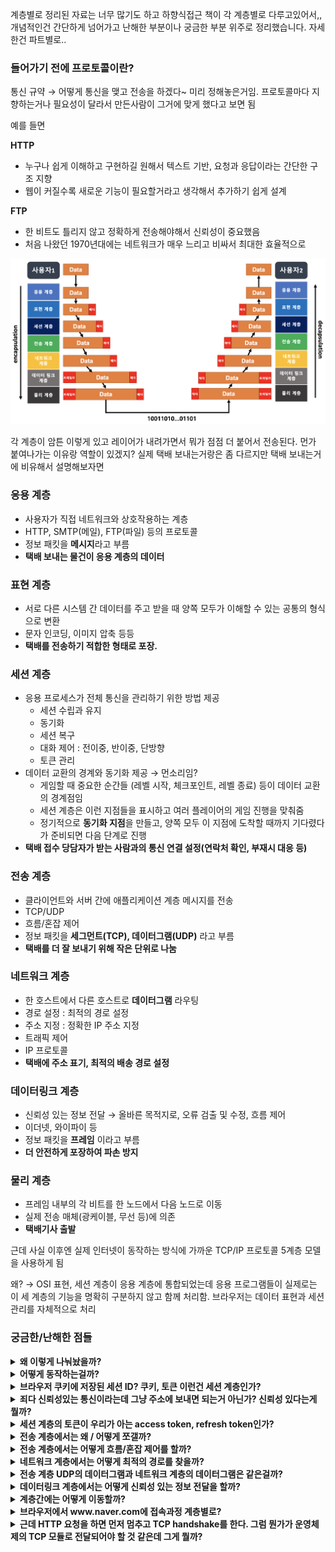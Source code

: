 계층별로 정리된 자료는 너무 많기도 하고 하향식접근 책이 각 계층별로 다루고있어서,, 개념적인건 간단하게 넘어가고 난해한 부분이나 궁금한 부분 위주로 정리했습니다. 자세한건 파트별로..

### 들어가기 전에 프로토콜이란?

통신 규약 → 어떻게 통신을 맺고 전송을 하겠다~ 미리 정해놓은거임. 프로토콜마다 지향하는거나 필요성이 달라서 만든사람이 그거에 맞게 했다고 보면 됨

예를 들면

**HTTP**

- 누구나 쉽게 이해하고 구현하길 원해서 텍스트 기반, 요청과 응답이라는 간단한 구조 지향
- 웹이 커질수록 새로운 기능이 필요할거라고 생각해서 추가하기 쉽게 설계

**FTP**

- 한 비트도 틀리지 않고 정확하게 전송해야해서 신뢰성이 중요했음
- 처음 나왔던 1970년대에는 네트워크가 매우 느리고 비싸서 최대한 효율적으로

<img src="./images/1.png">

각 계층이 암튼 이렇게 있고 레이어가 내려가면서 뭐가 점점 더 붙어서 전송된다. 먼가 붙여나가는 이유랑 역할이 있겠지? 실제 택배 보내는거랑은 좀 다르지만 택배 보내는거에 비유해서 설명해보자면

### 응용 계층

- 사용자가 직접 네트워크와 상호작용하는 계층
- HTTP, SMTP(메일), FTP(파일) 등의 프로토콜
- 정보 패킷을 **메시지**라고 부름
- **택배 보내는 물건이 응용 계층의 데이터**

### 표현 계층

- 서로 다른 시스템 간 데이터를 주고 받을 때 양쪽 모두가 이해할 수 있는 공통의 형식으로 변환
- 문자 인코딩, 이미지 압축 등등
- **택배를 전송하기 적합한 형태로 포장.**

### 세션 계층

- 응용 프로세스가 전체 통신을 관리하기 위한 방법 제공
  - 세션 수립과 유지
  - 동기화
  - 세션 복구
  - 대화 제어 : 전이중, 반이중, 단방향
  - 토큰 관리
- 데이터 교환의 경계와 동기화 제공 → 먼소리임?
  - 게임할 때 중요한 순간들 (레벨 시작, 체크포인트, 레벨 종료) 등이 데이터 교환의 경계점임
  - 세션 계층은 이런 지점들을 표시하고 여러 플레이어의 게임 진행을 맞춰줌
  - 정기적으로 **동기화 지점**을 만들고, 양쪽 모두 이 지점에 도착할 때까지 기다렸다가 준비되면 다음 단계로 진행
- **택배 접수 당담자가 받는 사람과의 통신 연결 설정(연락처 확인, 부재시 대응 등)**

### 전송 계층

- 클라이언트와 서버 간에 애플리케이션 계층 메시지를 전송
- TCP/UDP
- 흐름/혼잡 제어
- 정보 패킷을 **세그먼트(TCP), 데이터그램(UDP)** 라고 부름
- **택배를 더 잘 보내기 위해 작은 단위로 나눔**

### 네트워크 계층

- 한 호스트에서 다른 호스트로 **데이터그램** 라우팅
- 경로 설정 : 최적의 경로 설정
- 주소 지정 : 정확한 IP 주소 지정
- 트래픽 제어
- IP 프로토콜
- **택배에 주소 표기, 최적의 배송 경로 설정**

### 데이터링크 계층

- 신뢰성 있는 정보 전달 → 올바른 목적지로, 오류 검출 및 수정, 흐름 제어
- 이더넷, 와이파이 등
- 정보 패킷을 **프레임** 이라고 부름
- **더 안전하게 포장하여 파손 방지**

### 물리 계층

- 프레임 내부의 각 비트를 한 노드에서 다음 노드로 이동
- 실제 전송 매체(광케이블, 무선 등)에 의존
- **택배기사 출발**

근데 사실 이후엔 실제 인터넷이 동작하는 방식에 가까운 TCP/IP 프로토콜 5계층 모델을 사용하게 됨

왜? → OSI 표현, 세션 계층이 응용 계층에 통합되었는데 응용 프로그램들이 실제로는 이 세 계층의 기능을 명확히 구분하지 않고 함께 처리함. 브라우저는 데이터 표현과 세션 관리를 자체적으로 처리

### 궁금한/난해한 점들

<details>
  <summary><strong>왜 이렇게 나눠놨을까?</strong></summary>

- 각 계층별로 자신의 역할에만 집중할 수 있음
- 독립적으로 동작하므로 어느 계층에서 문제가 생기거나 수정/업데이트 할 때 다른 계층에 영향을 미치지 않음
</details>
<details>
  <summary><strong>어떻게 동작하는걸까?</strong></summary>

처음에 공부할 땐 출발지에서 7→1 도착지에서 1→7 이런 순으로 간다고 이해했다. 근데 좀 지나니까 `네트워크 계층에서는 IP 프로토콜로 통신한다` 이런식으로 설명해서 뭐지..? 계층끼리 통신하는건가? 하면서 헷갈렸다.

결론적으로 말하자면 네트워크 계층에서도 네트워크 → 링크 → 물리 순서로 통신한다.
<img src="./images/2.png">

저런식으로 다 올라갈 필요 없이 필요한 만큼 올라가서 왔다갔다 하면서 통신한다.

</details>
<details>
  <summary><strong>브라우저 쿠키에 저장된 세션 ID? 쿠키, 토큰 이런건 세션 계층인가?</strong></summary>

결론적으로 말하자면 세션 ID랑 네트워크 모델의 세션 계층은 전혀 다른 개념이다.

실제로는 HTTP 프로토콜의 일부이기 때문에 응용 계층에서 처리된다. OSI 모델에서의 세션은 네트워크 연결의 설정, 유지, 종료를 관리하는거고 웹에서 말하는 세션은 사용자의 로그인 상태나 방문 기록같은 상태 정보를 의미한다.

</details>
<details>
  <summary><strong>죄다 신뢰성있는 통신이라는데 그냥 주소에 보내면 되는거 아닌가? 신뢰성 있다는게 뭘까?</strong></summary>

전송 계층에서 TCP는 신뢰성 있는 정보를 전달한다고 한다. 링크 계층에서도 신뢰성 있는 정보 전달을 한다고한다. 각 계층에서 말하는 `신뢰성` 의 의미와 처리 범위가 다르다.

- **세션 계층의 신뢰성**
  - 애플리케이션 관점의 신뢰성
  - 장시간 지속되는 대화(세션) 수준에서 데이터 교환의 신뢰성 보장
  - 대용량 파일이 전송 중 끊겼을 때 처음부터가 아닌 끊긴 지점부터 다시 전송하는 체크포인트
  - 통신 중인 두 애플리케이션의 동기화
  - 세션이 비정상적으로 종료되었을 때의 복구 기능
- **TCP의 신뢰성**
  - end-to-end. 즉 출발지 호스트에서 목적지 호스트까지의 전체 경로에 대한 신뢰성을 책임짐.
  - 순서 보장 : 데이터가 보낸 순서대로 도착하도록 보장
  - 데이터 무결성 : 체크섬을 통해 데이터가 손상되지 않았는지 확인한다
  - 손실 복구 : ACK, 타이머를 사용해 데이터가 손실되면 재전송
  - 흐름제어 : 수신측의 처리 속도를 고려하여 전송 속도 조절
  - 자세한건 자세한건 전송 계층 파트를 공부하자
- **링크 계층에서의 신뢰성**
  - hop-by-hop. 즉 직접 연결된 두 노드 사이의 신뢰성만 책임짐.
  - 물리적 오류 감지 : 비트 단위의 오류를 감지하고 수정
  - 프레임 단위의 전송 관리 : 프레임 시작과 끝을 구분하고, 프레임 단위로 오류 체크
  - 매체접근제어(MAC) : 여러 노드가 동시에 전송하려 할 때 충돌 방지
- 세션 계층의 신뢰성은 가구점에서 전체 이사 프로젝트를 관리하는것
- TCP의 신뢰성은 서울↔부산의 전체 배송 과정을 추적하고 분실되면 다시 보내고, 순서가 바뀌면 바로잡는 것
- 링크 계층의 신뢰성은 각 배송구간 (서울→대전, 대전→대구, 대구→부산)에서 택배 차량이 안전하게 물건을 운반하는 것
</details>
<details>
  <summary><strong>세션 계층의 토큰이 우리가 아는 access token, refresh token인가?</strong></summary>

`아니다.`

세션 계층의 토큰은 네트워크 상에서 통신하는 두 시스템 간의 `대화 순서`를 제어하기 위함이다. 회의할 때 손 들고 마이크를 들고 있는 사람만 발언할 수 있는 것 처럼 토큰을 가진 시스템만이 데이터를 전송할 수 있다. 이는 데이터 충돌을 방지하고 통신의 질서를 유지하는 것이 주요한 목적이다.

인증 토큰은 7계층 응용계층에서 사용되는 보안 인증 메커니즘임

</details>
<details>
  <summary><strong>전송 계층에서는 왜 / 어떻게 쪼갤까?</strong></summary>

-     - 네트워크 장비들은 한 번에 처리할 수 있는 데이터 크기에 제한이 있음 (MTU)
      - 작은 패킷들로 나누면 다른 데이터들도 그 사이사이에 전송될 수 있어서 네트워크 대역폭을 더 효율적으로 사용할 수 있음
      - 오류 발생시 작은 패킷 하나만 재전송하면 되므로 효율적임
      - 각 조각에는 고유한 식별자, 순서 정보등이 필요하고 헤더에 포함됨
      - TCP의 세그멘테이션
          - MSS(Maximum Segment Size)를 기준으로 데이터를 쪼갬
          - MSS = MTU - IP헤더 - TCP헤더
      - UDP
          - TCP와 마찬가지로 MTU를 고려해서 데이터를 쪼개지만 이 계층을 IP 계층에 위임
          - UDP는 단순히 데이터를 전달하기만 하고 단편화는 IP계층에서 일어남

      자세한건 전송 계층 파트를 공부하자

  </details>
  <details>
    <summary><strong>전송 계층에서는 어떻게 흐름/혼잡 제어를 할까?</strong></summary>

**흐름 제어**

- **슬라이딩 윈도우** 방식
- 수신자가 수신 버퍼의 크기를 송신자에게 알리고, 송신자가 그 윈도우 크기만큼 데이터 전송
- 수신자가 데이터를 처리하면 처리된 만큼 윈도우 이동 + 윈도우 크기는 상황에 따라 동적으로 조절

**혼잡 제어**

- **Slow Start**
  - 임계점까지 ACK를 받을 때마다 윈도우 크기 2배씩 증가
- **Congestion Avoidance**
  - Slow Start의 임계점 이후 혼잡 윈도우를 1MSS씩 선형적으로 증가
  - 패킷 손실 발생할 때까지 계속
- **Fast Retransmit**
  - 중복된 ACK 3번 받으면 패킷 손실로 간주
  - 해당 패킷을 즉시 재전송
  - 타임아웃을 기다리지 않아 효율적
- **Fast Recovery**
  - 패킷 손실 후 윈도우를 반으로 줄임
  - 선형적인 증가 단계로 즉시 진입

자세한건 전송 계층 파트를 공부하자

</details>
<details>
  <summary><strong>네트워크 계층에서는 어떻게 최적의 경로를 찾을까?</strong></summary>

- RIP : 가장 단순한 방식으로 목적지까지 거쳐야 하는 라우터의 개수만을 고려함
- OSPF : 더 정교한 방식으로 각 링크의 대역폭, 지연시간, 혼잡도 등을 고려함
- BGP : 실제 인터넷에서 사용되는 정책 기반 라우팅.
  - 특정 국가를 통과하지 않는 경로, 비용이 적게 드는 경로 등 여러가지 고려하여 결정
- 자세한건 네트워크 계층 파트의 라우팅 프로토콜을 공부하자
</details>
<details>
  <summary><strong>전송 계층 UDP의 데이터그램과 네트워크 계층의 데이터그램은 같은걸까?</strong></summary>

`아니다.`

**전송 계층(UDP)의 데이터그램**

- 전송 계층에서 사용되는 데이터 단위
- 포트 번호와 체크섬 같은 전송 계층의 추가 정보 포함
- **편지봉투 안에 들어있는 편지지 (받는 사람의 부서나 호수가 명시되어 건물에 도착한 후 정확한 수신자에게 전달되도록)**

**네트워크 계층(IP)의 데이터그램**

- 출발지 → 목적지 데이터를 전달하는 기본 단위인 IP 패킷을 의미함
- 라우팅을 위한 정보(출발지 IP, 도착지 IP)를 담고 있고 네트워크상에서 독립적으로 경로를 찾아감
- **주소가 적혀있는 편지 봉투**
</details>
<details>
  <summary><strong>데이터링크 계층에서는 어떻게 신뢰성 있는 정보 전달을 할까?</strong></summary>

발생할 수 있는 문제는 다음과 같다 :

- 비트 오류 : 전송 중에 비트가 뒤집할 수 있음
- 프레임 손실 : 전체 프레임이 사라짐
- 프레임 중복 : 같은 프레임이 여러 번 전송

이러한 문제들을 해결하기 위해 :

- **오류 감지**
  - 체크섬 : 데이터의 각 부분을 더한 후 그 합계를 데이터와 함께 전송. 수신자는 같은 계산 수행하여 일치하는지 확인
  - 순환 중복 검사 : 데이터를 특정 다항식으로 나누어 나머지를 구하고 그 나머지를 전송. 체크섬보다 계산이 좀 더 복잡하지만 연속된 비트 오류도 검출 가능하는 등 오류 검출 능력이 뛰어남.
- **프레임 구성**
  - 연속된 비트열을 의미 있는 단위로 구분하기 위해 프레임 사용
- **흐름 제어**
  - 수신자의 처리 능력을 고려하여 데이터의 전송 속도 조절
  - Stop and Wait
  - Sliding Window
- **오류 제어**
  - ARQ(Automatic Repeat Request) 기법을 사용하여 오류가 발견된 프레임 재전송
  - Go-Back-N :
    - 앞에서 오류가 발생하면 그 뒤를 다 다시 전송
  - Selective Repeat :
    - 해당 프레임만 재전송

**위의 계층들이 하는거랑 비슷한데?**

→ 실제로 네트워크 계층들 사이에는 비슷한 매커니즘이 많음. 다만 그 범위와 구현 방식이 좀 다름

</details>
<details>
  <summary><strong>계층간에는 어떻게 이동할까?</strong></summary>

응용 계층에서부터 물리 계층까지 이동하고, 물리 계층에서 유뮤선으로 보내는건 알겠는데 그럼 중간에 계층간에서는 어떻게 이동할까?

1. 응용 계층 : 이 부분만 개발자가 직접 구현한다.

   ```python
   import socket

   # 소켓 생성 (운영체제에 통신 요청)
   client_socket = socket.socket(socket.AF_INET, socket.SOCK_STREAM)

   # 서버에 연결
   client_socket.connect(('example.com', 80))

   # 데이터 전송 (응용 계층에서 만든 데이터)
   client_socket.send('Hello'.encode())
   ```

2. 전송 계층 - 물리 계층 : 이 부분들은 운영체제가 제공한다. 운영체제의 네트워크 스택은 사용자 영역(User Space)과 커널 영역(Kernel Space)로 나뉘어진다.

- 사용자 영역 :

  - 응용 프로그램, 라이브러리 등.
  - 웹 브라우저나 이메일 클라이언트 같은 프로그램이 여기서 동작함.
  - 이 프로그램들은 소켓 API를 통해 커널의 네트워크 기능을 사용함

- 커널 영역 :
  - 소켓 인터페이스 계층 :
    - 사용자 프로그램과 커널 사이의 다리 역할을 함.
    - 프로그램이 `connect()`, `send()` 같은 소켓 함수를 호출하면 이 계층이 그 요청을 받아서 처리함
  - 프로토콜 계층 - TCP/UDP 계층 : 연결 관리, 흐름 제어, 오류 복구
  - IP 계층 : 패킷의 라우팅을 담당. 라우팅 테이블 관리
  - 네트워크 장치 인터페이스 :
    - 실제 네트워크 카드와 통신하는 드라이버 관리
    - 네트워크 카드의 큐 관리
    - 인터럽트 처리
      </details>
    <details>
      <summary><strong>브라우저에서 www.naver.com에 접속과정 계층별로?</strong></summary>

1. DNS 해석 단계
   - 도메인 네임을 IP주소로 변환하기 위해 운영체제가 DNS 서버와 통신하여 IP 주소를 얻음
   - 이 과정 자체도 네트워크 스택을 통해 이루어짐
2. 연결 시작 단계
   - 브라우저는 운영체제의 소켓 API 호출
   - 운영체제의 네트워크 스택 활성화
   - TCP 연결을 위한 준비 완료
3. TCP handshake
   - **클라이언트와 서버의 운영체제의 전송계층 끼리** 통신
4. HTTP 요청 단계 - 연결이 설정된 후 실제 HTTP 요청이 이루어짐
</details>
<details>
  <summary><strong>근데 HTTP 요청을 하면 먼저 멈추고 TCP handshake를 한다. 그럼 뭔가가 운영체제의 TCP 모듈로 전달되어야 할 것 같은데 그게 뭘까?</strong></summary>

HTTP 요청을 보내기 전에, 브라우저는 먼저 connect() 시스템 콜을 호출한다.

```jsx
async function sendHttpRequest() {
  // 1. 소켓 생성
  const socket = createSocket();

  // 2. 연결 시도 (이 때 TCP 핸드쉐이크가 시작됨)
  await socket.connect(serverAddress, port);

  // 3. 연결이 완료된 후에야 HTTP 요청을 보냄
  socket.send("GET / HTTP/1.1\r\n...");
}
```

</details>

